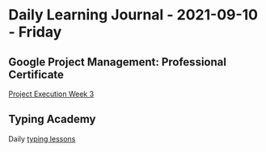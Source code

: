 # Daily Learning Journal - 2021-09-10 - Friday

## Google Project Management: Professional Certificate

[Project Execution Week 3](https://www.coursera.org/learn/project-execution-google/home/welcome)

## Typing Academy

Daily [typing lessons](https://www.typing.academy/typing-tutor/lessons)

